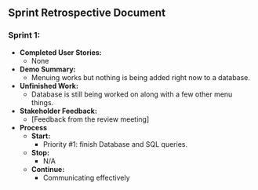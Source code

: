 ## Sprint Retrospective Document

### Sprint 1:
- **Completed User Stories:**
  - None
- **Demo Summary:**
  - Menuing works but nothing is being added right now to a database.
- **Unfinished Work:**
  - Database is still being worked on along with a few other menu things.
- **Stakeholder Feedback:**
  - [Feedback from the review meeting]
- **Process**
  - **Start:**
    - Priority #1: finish Database and SQL queries.
  - **Stop:**
    - N/A
  - **Continue:**
    - Communicating effectively